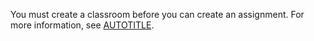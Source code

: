You must create a classroom before you can create an assignment. For more information, see [AUTOTITLE](/education/manage-coursework-with-github-classroom/teach-with-github-classroom/manage-classrooms).
